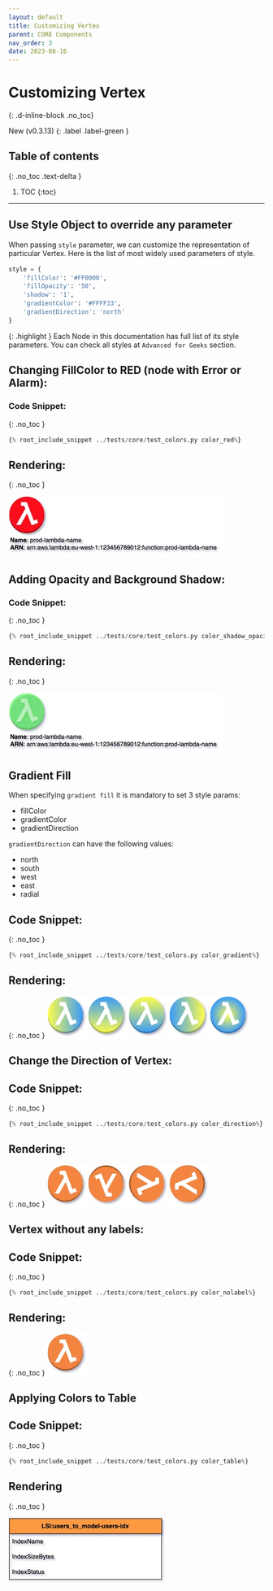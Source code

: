 ```yaml
---
layout: default
title: Customizing Vertex
parent: CORE Components
nav_order: 3
date: 2023-08-16
---
```


# Customizing Vertex
{: .d-inline-block  .no_toc}

New (v0.3.13)
{: .label .label-green }


## Table of contents
{: .no_toc .text-delta }

1. TOC
{:toc}

---

## Use Style Object to override any parameter

When passing ``style`` parameter, we can customize the representation of particular Vertex. Here is the list of most widely used
parameters of style.

```python
style = {
    'fillColor': '#FF0000',
    'fillOpacity': '50',
    'shadow': '1',
    'gradientColor': '#FFFF33',
    'gradientDirection': 'north'
}
```

{: .highlight }
Each Node in this documentation has full list of its style parameters. You can check all styles at ``Advanced for Geeks`` section.

## Changing FillColor to RED (node with Error or Alarm):

### Code Snippet:
{: .no_toc }

```python
{% root_include_snippet ../tests/core/test_colors.py color_red%}
```

## Rendering:
{: .no_toc }

![layers](output/jpg/color_red.jpg)


## Adding Opacity and Background Shadow:

### Code Snippet:
{: .no_toc }

```python
{% root_include_snippet ../tests/core/test_colors.py color_shadow_opacity%}
```

## Rendering:
{: .no_toc }

![layers](output/jpg/color_shadow_opacity.jpg)

## Gradient Fill

When specifying ``gradient fill`` it is mandatory to set 3 style params:
- fillColor
- gradientColor
- gradientDirection

``gradientDirection`` can have the following values:
- north
- south
- west
- east
- radial

## Code Snippet:
{: .no_toc }

```python
{% root_include_snippet ../tests/core/test_colors.py color_gradient%}
```

## Rendering:
{: .no_toc }
![layers](output/jpg/color_gradient.jpg)


## Change the Direction of Vertex:

## Code Snippet:
{: .no_toc }

```python
{% root_include_snippet ../tests/core/test_colors.py color_direction%}
```

## Rendering:
{: .no_toc }
![layers](output/jpg/color_direction.jpg)


## Vertex without any labels:

## Code Snippet:
{: .no_toc }

```python
{% root_include_snippet ../tests/core/test_colors.py color_nolabel%}
```

## Rendering:
{: .no_toc }
![layers](output/jpg/color_nolabel.jpg)


## Applying Colors to Table

## Code Snippet:
{: .no_toc }

```python
{% root_include_snippet ../tests/core/test_colors.py color_table%}
```

## Rendering
{: .no_toc }

![layers](output/jpg/color_table.jpg)
